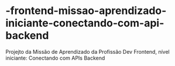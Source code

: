 # -frontend-missao-aprendizado-iniciante-conectando-com-api-backend
Projejto da Missão de Aprendizado da Profissão Dev Frontend, nível iniciante: Conectando com APIs Backend
